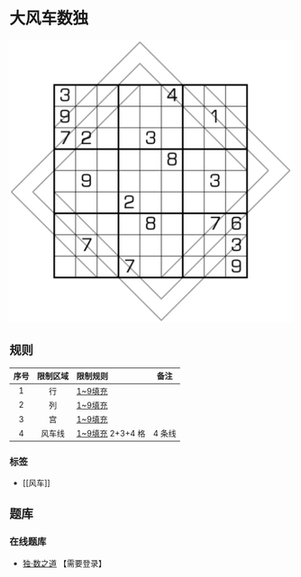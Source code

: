 # 大风车数独

![题](../../images/sudoku/大风车数独.png)

## 规则

| 序号  | 限制区域 | 限制规则            |  备注  |
|:---:|:----:|:----------------|:----:|
|  1  |  行   | [1~9填充]         |      |
|  2  |  列   | [1~9填充]         |      |
|  3  |  宫   | [1~9填充]         |      |
|  4  | 风车线  | [1~9填充] 2+3+4 格 | 4 条线 |

### 标签

- [[风车]]

## 题库

### 在线题库

- [独·数之道](http://www.sudokufans.org.cn/lx/game.index.php?type=fc2) 【需要登录】

[1~9填充]: ../../rules.md#1to9填充
